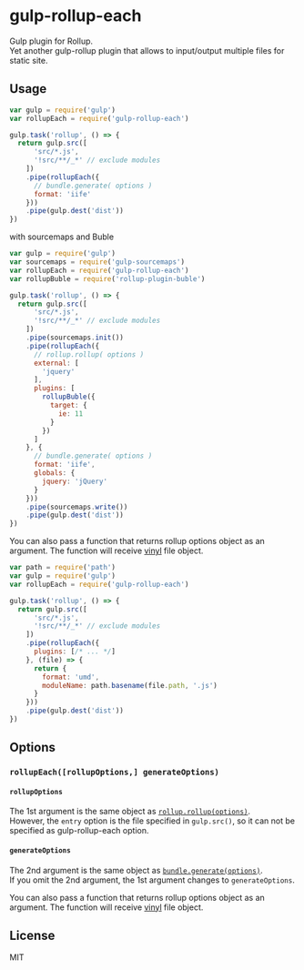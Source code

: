# gulp-rollup-each

Gulp plugin for Rollup.  
Yet another gulp-rollup plugin that allows to input/output multiple files for static site.

## Usage

```js
var gulp = require('gulp')
var rollupEach = require('gulp-rollup-each')

gulp.task('rollup', () => {
  return gulp.src([
      'src/*.js',
      '!src/**/_*' // exclude modules
    ])
    .pipe(rollupEach({
      // bundle.generate( options )
      format: 'iife'
    }))
    .pipe(gulp.dest('dist'))
})
```

with sourcemaps and Buble

```js
var gulp = require('gulp')
var sourcemaps = require('gulp-sourcemaps')
var rollupEach = require('gulp-rollup-each')
var rollupBuble = require('rollup-plugin-buble')

gulp.task('rollup', () => {
  return gulp.src([
      'src/*.js',
      '!src/**/_*' // exclude modules
    ])
    .pipe(sourcemaps.init())
    .pipe(rollupEach({
      // rollup.rollup( options )
      external: [
        'jquery'
      ],
      plugins: [
        rollupBuble({
          target: {
            ie: 11
          }
        })
      ]
    }, {
      // bundle.generate( options )
      format: 'iife',
      globals: {
        jquery: 'jQuery'
      }
    }))
    .pipe(sourcemaps.write())
    .pipe(gulp.dest('dist'))
})
```

You can also pass a function that returns rollup options object as an argument. The function will receive [vinyl](https://github.com/gulpjs/vinyl) file object.

```js
var path = require('path')
var gulp = require('gulp')
var rollupEach = require('gulp-rollup-each')

gulp.task('rollup', () => {
  return gulp.src([
      'src/*.js',
      '!src/**/_*' // exclude modules
    ])
    .pipe(rollupEach({
      plugins: [/* ... */]
    }, (file) => {
      return {
        format: 'umd',
        moduleName: path.basename(file.path, '.js')
      }
    }))
    .pipe(gulp.dest('dist'))
})
```

## Options

### `rollupEach([rollupOptions,] generateOptions)`

#### `rollupOptions`

The 1st argument is the same object as [`rollup.rollup(options)`](https://github.com/rollup/rollup/wiki/JavaScript-API#rolluprollup-options-).  
However, the `entry` option is the file specified in `gulp.src()`, so it can not be specified as gulp-rollup-each option.

#### `generateOptions`

The 2nd argument is the same object as [`bundle.generate(options)`](https://github.com/rollup/rollup/wiki/JavaScript-API#bundlegenerate-options-).  
If you omit the 2nd argument, the 1st argument changes to `generateOptions`.

You can also pass a function that returns rollup options object as an argument. The function will receive [vinyl](https://github.com/gulpjs/vinyl) file object.

## License

MIT
